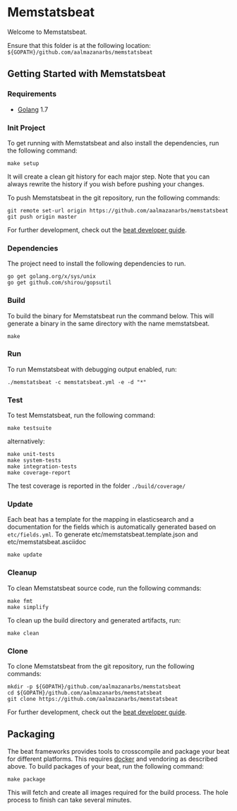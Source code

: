 # Memstatsbeat

Welcome to Memstatsbeat.

Ensure that this folder is at the following location:
`${GOPATH}/github.com/aalmazanarbs/memstatsbeat`

## Getting Started with Memstatsbeat

### Requirements

* [Golang](https://golang.org/dl/) 1.7

### Init Project
To get running with Memstatsbeat and also install the
dependencies, run the following command:

```
make setup
```

It will create a clean git history for each major step. Note that you can always rewrite the history if you wish before pushing your changes.

To push Memstatsbeat in the git repository, run the following commands:

```
git remote set-url origin https://github.com/aalmazanarbs/memstatsbeat
git push origin master
```

For further development, check out the [beat developer guide](https://www.elastic.co/guide/en/beats/libbeat/current/new-beat.html).

### Dependencies

The project need to install the following dependencies to run.

```
go get golang.org/x/sys/unix
go get github.com/shirou/gopsutil
```

### Build

To build the binary for Memstatsbeat run the command below. This will generate a binary
in the same directory with the name memstatsbeat.

```
make
```


### Run

To run Memstatsbeat with debugging output enabled, run:

```
./memstatsbeat -c memstatsbeat.yml -e -d "*"
```


### Test

To test Memstatsbeat, run the following command:

```
make testsuite
```

alternatively:
```
make unit-tests
make system-tests
make integration-tests
make coverage-report
```

The test coverage is reported in the folder `./build/coverage/`

### Update

Each beat has a template for the mapping in elasticsearch and a documentation for the fields
which is automatically generated based on `etc/fields.yml`.
To generate etc/memstatsbeat.template.json and etc/memstatsbeat.asciidoc

```
make update
```


### Cleanup

To clean  Memstatsbeat source code, run the following commands:

```
make fmt
make simplify
```

To clean up the build directory and generated artifacts, run:

```
make clean
```


### Clone

To clone Memstatsbeat from the git repository, run the following commands:

```
mkdir -p ${GOPATH}/github.com/aalmazanarbs/memstatsbeat
cd ${GOPATH}/github.com/aalmazanarbs/memstatsbeat
git clone https://github.com/aalmazanarbs/memstatsbeat
```


For further development, check out the [beat developer guide](https://www.elastic.co/guide/en/beats/libbeat/current/new-beat.html).


## Packaging

The beat frameworks provides tools to crosscompile and package your beat for different platforms. This requires [docker](https://www.docker.com/) and vendoring as described above. To build packages of your beat, run the following command:

```
make package
```

This will fetch and create all images required for the build process. The hole process to finish can take several minutes.
